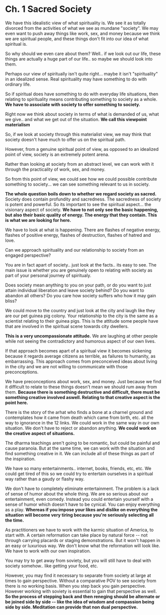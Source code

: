 # Ch. 1 Sacred Society

We have this idealistic view of what spirituality is. We see it as totally divorced from the activities of what we see as mundane "society". We may even want to push away things like work, sex, and money because we think we are spiritual people, and these things don't fit into our idea of what spiritual is.

So why should we even care about them?  Well.. if we look out our life, these things are actually a huge part of our life.. so maybe we should look into them.

Perhaps our view of spiritually isn't quite right... maybe it isn't "spirituality" in an idealized sense. Real spirituality may have something to do with ordinary life. 

So if spiritual does have something to do with everyday life situations, then relating to spirituality means contributing something to society as a whole. **We have to associate with society to offer something to society.**

Right now we think about society in terms of what is demanded of us, what we give.. and what we get out of the situation. **We call this viewpoint materialism**

So, if we look at society through this materialist view, we may think that society doesn't have much to offer us on the spiritual path.

However, from a genuine spiritual point of view, as opposed to an idealized point of view, society is an extremely potent arena. 

Rather than looking at society from an abstract level, we can work with it through the practicality of work, sex, and money. 

So from this point of view, we could see how we could possible contribute something to society... we can see something relevant to us in society. 

**The whole question boils down to whether we regard society as sacred.** Society does contain profundity and sacredness. The sacredness of society is potent and powerful.  So its important to see the spiritual aspect... the visionary aspect of society.  **We have to not only see the basic happening, but also their basic quality of energy. The energy that they contain. This is what we are looking for here.**

We have to look at what is happening. There are flashes of negative energy, flashes of positive energy, flashes of destruction, flashes of hatred and love. 

Can we approach spirituality and our relationship to society from an engaged perspective?

You are in fact apart of society.. just look at the facts.. its easy to see. The main issue is whether you are genuinely open to relating with society as part of your personal journey of spiritualy.


Does society mean anything to you on your path, or do you want to just attain individual liberation and leave society behind? Do you want to abandon all others? Do you care how society suffers who how it may gain bliss?

We could move to the country and just look at the city and laugh like they are our pet guinea pig colony. Your relationship to the city is the same as a scientist relating to their guinea pigs. This is the attitude some people have that are involved in the spiritual scene towards city dwellers.

**This is a very uncompassionate attitude.** We are laughing at other people while not seeing the contradictory and humorous aspect of our own lives. 

If that approach becomes apart of a spiritual view it becomes sickening because it regards average citizens as terrible, as failures to humanity, as embarrassing. This approach comes from preconceived ideas about living in the city and we are not willing to communicate with those preconceptions.


We have preconceptions about work, sex, and money. Just because we find it difficult to relate to these things doesn't mean we should rum away from them. **Because there is something destructive and difficult, there must be something creative involved aswell. Relating to that creative aspect is the point here.**

There is the story of the arhat who finds a bone at a charnel ground and contemplates how it came from death which came from birth, etc. all the way to ignorance in the 12 links. We could work in the same way in our own situation. We don't have to reject or abandon anything. **We could work on the creative aspect of situations.**

The dharma teachings aren't going to be romantic, but could be painful and cause paranoia. But at the same time, we can work with the situation and find something creative in it. We can include all of these things as part of the inspiration. 

We have so many entertainments.. internet, books, friends, etc, etc. We could get tired of this so we could try to entertain ourselves in a spiritual way rather than a gaudy or flashy way.

We don't have to completely eliminate entertainment. The problem is a lack of sense of humor about the whole thing. We are so serious about our entertainment, even comedy. Instead you could entertain yourself with a sense of humor which doesn't have to be cynical. You can enjoy everything as a play. **Whereas if you impose your likes and dislike on everything the situation will become very tiring because you're seriously selecting all the time.**

As practitioners we have to work with the karmic situation of America, to start with. A certain reformation can take place by natural force -- not through carrying placards or staging demonstrations. But it won't happen in an easy or luxurious way. We don't know what the reformation will look like. We have to work with our own inspiration.

You may try to get away from soviety, but you will still have to deal with society somehow.. like getting your food, etc.

However, you may find it necessary to separate from society at large at times to gain perspective. Without a comparative POV to see society from there is no working basis. When you step back you gain perspective. However working with soviety is essential to gain that perspective as well. **So the process of stepping back and then reneging should be alternate or be joined side by side -- like the idea of wisdom and compassion being side by side. Meditation can provide that non dual perspective.**







